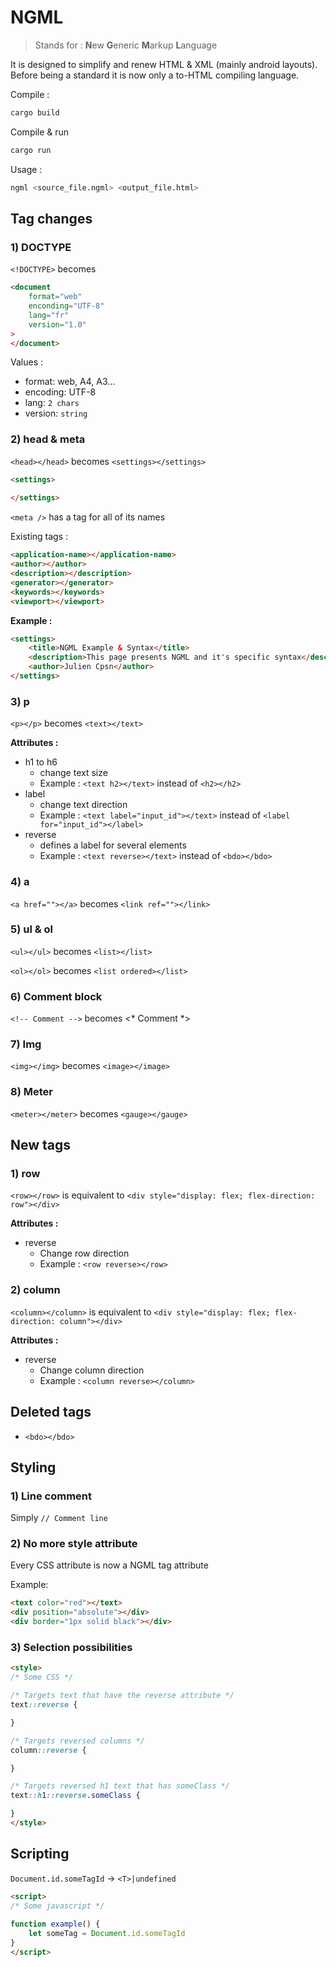 
# NGML

> Stands for : **N**ew **G**eneric **M**arkup **L**anguage

It is designed to simplify and renew HTML & XML (mainly android layouts).
Before being a standard it is now only a to-HTML compiling language.

Compile :
```bash
cargo build
```

Compile & run
```bash
cargo run
```

Usage :
```bash 
ngml <source_file.ngml> <output_file.html>
```

## Tag changes

### 1) DOCTYPE

`<!DOCTYPE>`
becomes
```html
<document
	format="web"
	enconding="UTF-8"
	lang="fr"
	version="1.0"
>
</document>
```

Values :
- format: web, A4, A3...
- encoding: UTF-8
- lang: `2 chars`
- version: `string`

### 2) head & meta

`<head></head>` becomes `<settings></settings>`
```html
<settings>
	
</settings>
```

`<meta />` has a tag for all of its names

Existing tags :
```html
<application-name></application-name>
<author></author>
<description></description>
<generator></generator>
<keywords></keywords>
<viewport></viewport>
```

**Example :**

```html
<settings>
    <title>NGML Example & Syntax</title>
    <description>This page presents NGML and it's specific syntax</description>
    <author>Julien Cpsn</author>
</settings>
```

### 3) p

`<p></p>` becomes `<text></text>`

**Attributes :**

- h1 to h6
  - change text size
  - Example : `<text h2></text>` instead of `<h2></h2>`
- label
  - change text direction
  - Example : `<text label="input_id"></text>` instead of `<label for="input_id"></label>`
- reverse
  - defines a label for several elements
  - Example : `<text reverse></text>` instead of `<bdo></bdo>`

### 4) a

`<a href=""></a>` becomes `<link ref=""></link>`

### 5) ul & ol

`<ul></ul>` becomes `<list></list>`

`<ol></ol>` becomes `<list ordered></list>`

### 6) Comment block

`<!-- Comment -->` becomes <* Comment *>

### 7) Img

`<img></img>` becomes `<image></image>`

### 8) Meter

`<meter></meter>` becomes `<gauge></gauge>`


## New tags

### 1) row

`<row></row>` is equivalent to `<div style="display: flex; flex-direction: row"></div>`

**Attributes :**
- reverse
  - Change row direction
  - Example : `<row reverse></row>`

### 2) column

`<column></column>` is equivalent to `<div style="display: flex; flex-direction: column"></div>`

**Attributes :**
- reverse
    - Change column direction
    - Example : `<column reverse></column>`

## Deleted tags

- `<bdo></bdo>`

## Styling

### 1) Line comment

Simply `// Comment line`

### 2) No more style attribute

Every CSS attribute is now a NGML tag attribute

Example:
```html
<text color="red"></text>
<div position="absolute"></div>
<div border="1px solid black"></div>
```

### 3) Selection possibilities

```html
<style>
/* Some CSS */

/* Targets text that have the reverse attribute */
text::reverse {

}

/* Targets reversed columns */
column::reverse {

}

/* Targets reversed h1 text that has someClass */
text::h1::reverse.someClass {

}
</style>
```

## Scripting

`Document.id.someTagId` -> `<T>|undefined`

```html
<script>
/* Some javascript */
  
function example() {
    let someTag = Document.id.someTagId
}
</script>
```